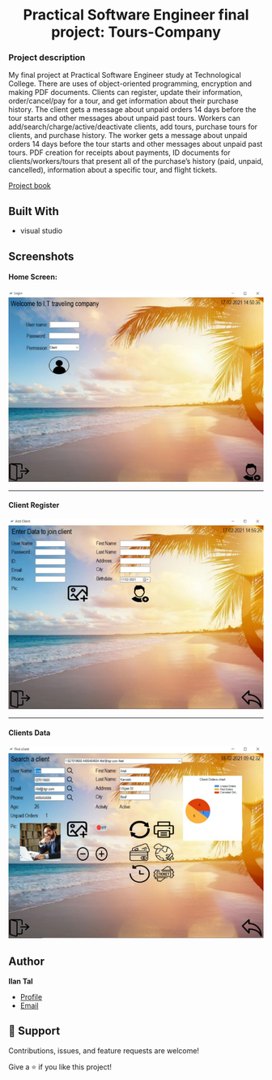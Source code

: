 <h1 align="center">Practical Software Engineer final project: Tours-Company</h1>
<h3>Project description</h3>
<p>
My final project at Practical Software Engineer study at Technological College.
There are uses of object-oriented programming, encryption and making PDF documents.
Clients can register, update their information, order/cancel/pay for a tour, and get information about their purchase history. The client gets a message about unpaid orders 14 days before the tour starts and other messages about unpaid past tours.
Workers can add/search/charge/active/deactivate clients, add tours, purchase tours for clients, and purchase history. The worker gets a message about unpaid orders 14 days before the tour starts and other messages about unpaid past tours.
PDF creation for receipts about payments, ID documents for clients/workers/tours that present all of the purchase’s history (paid, unpaid, cancelled), information about a specific tour, and flight tickets.
</p>

[Project book](https://github.com/ilantal321/tours-company/blob/main/ilan_project2021.pdf "Ilan Tal Tours Company project book")
## Built With

- visual studio

## Screenshots
<h4>Home Screen:</h4>

![Home Page](https://github.com/ilantal321/tours-company/blob/main/Home_Screen.PNG "Home Page")
<hr>
<h4>Client Register</h4>

![Client_Register](https://github.com/ilantal321/tours-company/blob/main/ClientRegister.PNG "Client Register")

<hr>
<h4>Clients Data</h4>

![Client_Register](https://github.com/ilantal321/tours-company/blob/main/ClientsData.PNG "Clients Data")

## Author
**Ilan Tal**

- [Profile](https://github.com/ilantal321 "Ilan Tal")
- [Email](mailto:Ilan.tal321@gmail.com?subject=Hi "Ilan.tal321@gmail.com")

## 🤝 Support

Contributions, issues, and feature requests are welcome!

Give a ⭐️ if you like this project!
